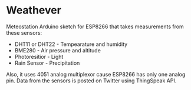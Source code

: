 # Weathever
Meteostation Arduino sketch for ESP8266 that takes measurements from these sensors:

* DHT11 or DHT22 - Tempearature and humidity
* BME280         - Air pressure and altitude
* Photoresitior  - Light
* Rain Sensor    - Precipitation

Also, it uses 4051 analog multiplexor cause ESP8266 has only one analog pin.
Data from the sensors is posted on Twitter using ThingSpeak API.
